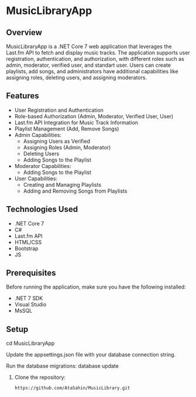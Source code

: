 # MusicLibraryApp

## Overview

MusicLibraryApp is a .NET Core 7 web application that leverages the Last.fm API to fetch and display music tracks. The application supports user registration, authentication, and authorization, with different roles such as admin, moderator, verified user, and standart user. Users can create playlists, add songs, and administrators have additional capabilities like assigning roles, deleting users, and assigning moderators.

## Features

- User Registration and Authentication
- Role-based Authorization (Admin, Moderator, Verified User, User)
- Last.fm API Integration for Music Track Information
- Playlist Management (Add, Remove Songs)
- Admin Capabilities:
  - Assigning Users as Verified
  - Assigning Roles (Admin, Moderator)
  - Deleting Users
  - Adding Songs to the Playlist
- Moderator Capabilities:
  - Adding Songs to the Playlist
- User Capabilities:
  - Creating and Managing Playlists
  - Adding and Removing Songs from Playlists
 

## Technologies Used
- .NET Core 7
- C#
- Last.fm API
- HTML/CSS
- Bootstrap
- JS

## Prerequisites

Before running the application, make sure you have the following installed:

- .NET 7 SDK
- Visual Studio
- MsSQL

## Setup

cd MusicLibraryApp

Update the appsettings.json file with your database connection string.

Run the database migrations:
database update

1. Clone the repository:

   ```bash
   https://github.com/AtaSahin/MusicLibrary.git
